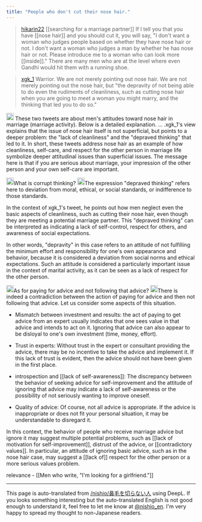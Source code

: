 ```yaml
---
title: "People who don't cut their nose hair."
---
```


> [hikarin22](https://twitter.com/hikarin22/status/1689082115135303680) [[searching for a marriage partner]] If I tell you that you have [[nose hair]] and you should cut it, you will say, "I don't want a woman who judges people based on whether they have nose hair or not. I don't want a woman who judges a man by whether he has nose hair or not. Please introduce me to a woman who can look more [[inside]]." There are many men who are at the level where even Gandhi would hit them with a running shoe.

> [xgk_1](https://twitter.com/xgk_1/status/1689092195117350912) Warrior. We are not merely pointing out nose hair. We are not merely pointing out the nose hair, but "the depravity of not being able to do even the rudiments of cleanliness, such as cutting nose hair when you are going to meet a woman you might marry, and the thinking that led you to do so."

<img src='https://scrapbox.io/api/pages/nishio-en/gpt/icon' alt='gpt.icon' height="19.5"/>
These two tweets are about men's attitudes toward nose hair in marriage (marriage activity). Below is a detailed explanation.
... .xgk_1's view explains that the issue of nose hair itself is not superficial, but points to a deeper problem: the "lack of cleanliness" and the "depraved thinking" that led to it.
In short, these tweets address nose hair as an example of how cleanliness, self-care, and respect for the other person in marriage life symbolize deeper attitudinal issues than superficial issues. The message here is that if you are serious about marriage, your impression of the other person and your own self-care are important.

<img src='https://scrapbox.io/api/pages/nishio-en/nishio/icon' alt='nishio.icon' height="19.5"/>What is corrupt thinking?
<img src='https://scrapbox.io/api/pages/nishio-en/gpt/icon' alt='gpt.icon' height="19.5"/>The expression "depraved thinking" refers here to deviation from moral, ethical, or social standards, or indifference to those standards.

In the context of xgk_1's tweet, he points out how men neglect even the basic aspects of cleanliness, such as cutting their nose hair, even though they are meeting a potential marriage partner. This "depraved thinking" can be interpreted as indicating a lack of self-control, respect for others, and awareness of social expectations.

In other words, "depravity" in this case refers to an attitude of not fulfilling the minimum effort and responsibility for one's own appearance and behavior, because it is considered a deviation from social norms and ethical expectations. Such an attitude is considered a particularly important issue in the context of marital activity, as it can be seen as a lack of respect for the other person.

<img src='https://scrapbox.io/api/pages/nishio-en/nishio/icon' alt='nishio.icon' height="19.5"/>As for paying for advice and not following that advice?
<img src='https://scrapbox.io/api/pages/nishio-en/gpt/icon' alt='gpt.icon' height="19.5"/>There is indeed a contradiction between the action of paying for advice and then not following that advice. Let us consider some aspects of this situation.

- Mismatch between investment and results: the act of paying to get advice from an expert usually indicates that one sees value in that advice and intends to act on it. Ignoring that advice can also appear to be disloyal to one's own investment (time, money, effort).

- Trust in experts: Without trust in the expert or consultant providing the advice, there may be no incentive to take the advice and implement it. If this lack of trust is evident, then the advice should not have been given in the first place.

- introspection and [[lack of self-awareness]]: The discrepancy between the behavior of seeking advice for self-improvement and the attitude of ignoring that advice may indicate a lack of self-awareness or the possibility of not seriously wanting to improve oneself.

- Quality of advice: Of course, not all advice is appropriate. If the advice is inappropriate or does not fit your personal situation, it may be understandable to disregard it.

In this context, the behavior of people who receive marriage advice but ignore it may suggest multiple potential problems, such as [[lack of motivation for self-improvement]], distrust of the advice, or [[contradictory values]]. In particular, an attitude of ignoring basic advice, such as in the nose hair case, may suggest a [[lack of]] respect for the other person or a more serious values problem.

relevance
    - [[Men who write, "I'm looking for a girlfriend."]]

---
This page is auto-translated from [/nishio/鼻毛を切らない人](https://scrapbox.io/nishio/鼻毛を切らない人) using DeepL. If you looks something interesting but the auto-translated English is not good enough to understand it, feel free to let me know at [@nishio_en](https://twitter.com/nishio_en). I'm very happy to spread my thought to non-Japanese readers.